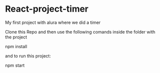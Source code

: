 # React-project-timer
My first project with alura where we did a timer

Clone this Repo and then use the following comands inside the folder with the project

npm install

and to run this project:

npm start

